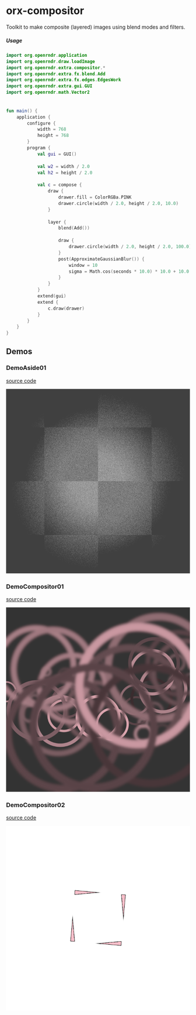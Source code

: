 # orx-compositor

Toolkit to make composite (layered) images using blend modes and filters.

##### Usage

```kotlin
import org.openrndr.application
import org.openrndr.draw.loadImage
import org.openrndr.extra.compositor.*
import org.openrndr.extra.fx.blend.Add
import org.openrndr.extra.fx.edges.EdgesWork
import org.openrndr.extra.gui.GUI
import org.openrndr.math.Vector2


fun main() {
    application {
        configure {
            width = 768
            height = 768
        }
        program {
            val gui = GUI()

            val w2 = width / 2.0
            val h2 = height / 2.0

            val c = compose {
                draw {
                    drawer.fill = ColorRGBa.PINK
                    drawer.circle(width / 2.0, height / 2.0, 10.0)
                }
    
                layer {
                    blend(Add())

                    draw {
                        drawer.circle(width / 2.0, height / 2.0, 100.0)
                    }
                    post(ApproximateGaussianBlur()) {
                        window = 10
                        sigma = Math.cos(seconds * 10.0) * 10.0 + 10.0
                    }
                }
            }
            extend(gui)
            extend {
                c.draw(drawer)
            }
        }
    }
}
```
<!-- __demos__ -->
## Demos
### DemoAside01
[source code](src/demo/kotlin/DemoAside01.kt)

![DemoAside01Kt](https://raw.githubusercontent.com/openrndr/orx/media/orx-compositor/images/DemoAside01Kt.png)

### DemoCompositor01
[source code](src/demo/kotlin/DemoCompositor01.kt)

![DemoCompositor01Kt](https://raw.githubusercontent.com/openrndr/orx/media/orx-compositor/images/DemoCompositor01Kt.png)

### DemoCompositor02
[source code](src/demo/kotlin/DemoCompositor02.kt)

![DemoCompositor02Kt](https://raw.githubusercontent.com/openrndr/orx/media/orx-compositor/images/DemoCompositor02Kt.png)
